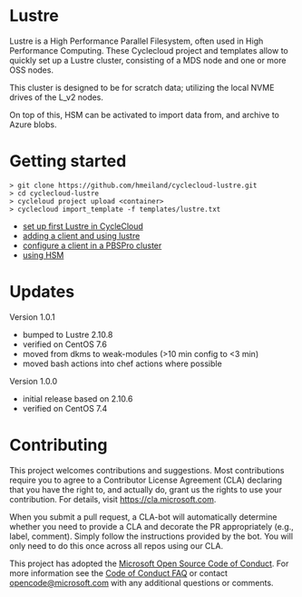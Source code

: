 
# Lustre

Lustre is a High Performance Parallel Filesystem, often used in High Performance Computing. These Cyclecloud project and templates allow to quickly set up a Lustre cluster, consisting of a MDS node and one or more OSS nodes.

This cluster is designed to be for scratch data; utilizing the local NVME drives of the L_v2 nodes.

On top of this, HSM can be activated to import data from, and archive to Azure blobs. 

# Getting started

```
> git clone https://github.com/hmeiland/cyclecloud-lustre.git
> cd cyclecloud-lustre
> cycleloud project upload <container>
> cyclecloud import_template -f templates/lustre.txt 
```

 - [set up first Lustre in CycleCloud](manual/FIRST-LUSTRE.md)
 - [adding a client and using lustre](manual/LUSTRE-CLIENT.md)
 - [configure a client in a PBSPro cluster](manual/PBSPRO.md)
 - [using HSM](manual/HSM.md)

# Updates
Version 1.0.1
- bumped to Lustre 2.10.8
- verified on CentOS 7.6
- moved from dkms to weak-modules (>10 min config to <3 min)
- moved bash actions into chef actions where possible

Version 1.0.0
- initial release based on 2.10.6
- verified on CentOS 7.4

# Contributing

This project welcomes contributions and suggestions.  Most contributions require you to agree to a
Contributor License Agreement (CLA) declaring that you have the right to, and actually do, grant us
the rights to use your contribution. For details, visit https://cla.microsoft.com.

When you submit a pull request, a CLA-bot will automatically determine whether you need to provide
a CLA and decorate the PR appropriately (e.g., label, comment). Simply follow the instructions
provided by the bot. You will only need to do this once across all repos using our CLA.

This project has adopted the [Microsoft Open Source Code of Conduct](https://opensource.microsoft.com/codeofconduct/).
For more information see the [Code of Conduct FAQ](https://opensource.microsoft.com/codeofconduct/faq/) or
contact [opencode@microsoft.com](mailto:opencode@microsoft.com) with any additional questions or comments.
